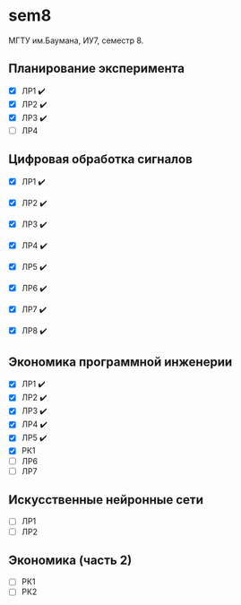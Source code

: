 # sem8

МГТУ им.Баумана, ИУ7, семестр 8. 

## Планирование эксперимента 
  - [x] ЛР1 :heavy_check_mark: 
  - [x] ЛР2 :heavy_check_mark: 
  - [x] ЛР3 :heavy_check_mark: 
  - [ ] ЛР4

## Цифровая обработка сигналов
  - [x] ЛР1 :heavy_check_mark: 
  - [x] ЛР2 :heavy_check_mark:
  - [x] ЛР3 :heavy_check_mark:
  - [x] ЛР4 :heavy_check_mark:
  - [x] ЛР5 :heavy_check_mark:
  - [x] ЛР6 :heavy_check_mark:
  - [x] ЛР7 :heavy_check_mark:
  - [x] ЛР8 :heavy_check_mark:
  
  
## Экономика программной инженерии
  - [x] ЛР1 :heavy_check_mark: 
  - [x] ЛР2 :heavy_check_mark: 
  - [x] ЛР3 :heavy_check_mark: 
  - [x] ЛР4 :heavy_check_mark: 
  - [x] ЛР5 :heavy_check_mark: 
  - [x] РК1
  - [ ] ЛР6
  - [ ] ЛР7
  
## Искусственные нейронные сети
  - [ ] ЛР1
  - [ ] ЛР2
  
## Экономика (часть 2)
  - [ ] РК1
  - [ ] РК2
